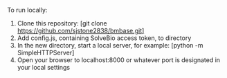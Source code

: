 To run locally: 

  1. Clone this repository: [git clone https://github.com/sjstone2838/bmbase.git]
  2. Add config.js, containing SolveBio access token, to directory
  3. In the new directory, start a local server, for example: [python -m SimpleHTTPServer]
  4. Open your browser to localhost:8000 or whatever port is designated in your local settings 
  

